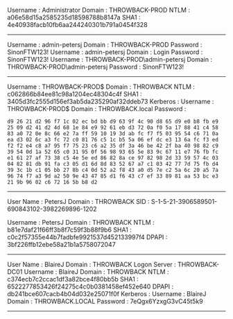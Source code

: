 Username : Administrator
Domain   : THROWBACK-PROD
NTLM     : a06e58d15a2585235d18598788b8147a
SHA1     : 4e40938facb10fb6aa244240301b791a0454f328

---
Username : admin-petersj
Domain   : THROWBACK-PROD
Password : SinonFTW123!
Username : admin-petersj
Domain   : Login
Password : SinonFTW123!
Username : THROWBACK-PROD\\admin-petersj
Domain   : THROWBACK-PROD\\admin-petersj
Password : SinonFTW123!

---
Username : THROWBACK-PROD\$
Domain   : THROWBACK
NTLM     : c062866b84ee81c98a1204ec48304c4f
SHA1     : 3405d3fc2555d156ef3ab5da235290af32ddeb73
Kerberos :
Username : THROWBACK-PROD$
Domain   : THROWBACK.local
Password :
```
d9 26 21 d2 96 f7 1c 02 ec bd bb d9 63 9f 4c 90 d8 65 d9 e0 b8 fb e9 25 09 d2 41 d2 4d 68 1e 84 e9 92 61 eb d3 72 0a f0 5a 17 88 41 c4 58 83 a0 72 0e 8c 66 e2 7a ff 59 10 19 3d ab fc f7 f5 03 95 54 c6 71 0a ea d3 02 6c a3 fc 72 c0 81 76 c5 1c b5 5a 06 ef dc e3 13 6a fc f3 ed f2 f2 e4 c8 a7 95 f7 75 23 c6 a2 35 df 3a 46 be 42 2f ba 40 98 82 c9 39 54 0d 1a 52 65 c0 31 95 0f 56 98 93 65 5e 83 9c 67 11 e7 76 fb fc e1 61 27 af 73 38 c5 4e 5e ed 86 82 8a ce 97 82 98 2d 33 59 57 4c 03 04 82 81 db 91 fa c3 05 d1 6d 8d 83 52 67 a7 c1 03 42 77 7d 75 fb d4 39 3c 1b c1 05 bb 27 8b c4 0d 52 a2 f8 43 a0 d5 7e c2 5a 6c 20 a5 7a 96 74 f7 a3 9d a2 50 9e 43 47 85 d1 f6 43 c7 ef 33 89 81 aa 53 bc e3 21 9b 96 02 c6 72 16 5b b8 d2
```

---
User Name         : PetersJ
Domain            : THROWBACK
SID               : S-1-5-21-3906589501-690843102-3982269896-1202

Username : PetersJ
Domain   : THROWBACK
NTLM     : b81e7daf21f66ff3b8f7c59f3b88f9b6
SHA1     : c0c2f57355e44b7fadbfe9921537d452133997f4
DPAPI    : 3bf226ffb12ebe58a21b1a5758072047
		 
---
User Name         : BlaireJ
Domain            : THROWBACK
Logon Server      : THROWBACK-DC01
Username : BlaireJ
Domain   : THROWBACK
NTLM     : c374ecb7c2ccac1df3a82bce4f80bb5b
SHA1     : 6522277853426f24275c4c0b0381458ef452e640
DPAPI    : db241bce607cacb4b04d032e25071f0f
Kerberos :
Username : BlaireJ
Domain   : THROWBACK.LOCAL
Password : 7eQgx6YzxgG3vC45t5k9

---